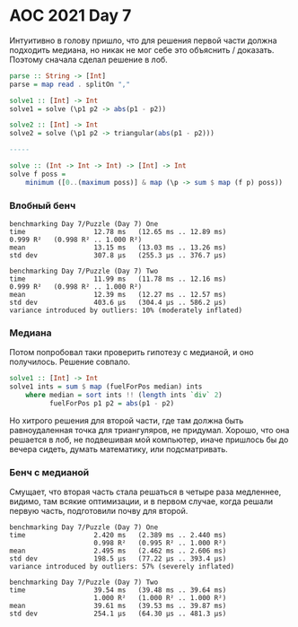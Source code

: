 # AOC 2021 Day 7

Интуитивно в голову пришло, что для решения первой части должна подходить медиана, но никак не мог себе это объяснить / доказать. Поэтому сначала сделал решение в лоб.

```haskell
parse :: String -> [Int]
parse = map read . splitOn ","

solve1 :: [Int] -> Int
solve1 = solve (\p1 p2 -> abs(p1 - p2))

solve2 :: [Int] -> Int
solve2 = solve (\p1 p2 -> triangular(abs(p1 - p2)))

-----

solve :: (Int -> Int -> Int) -> [Int] -> Int
solve f poss =
    minimum ([0..(maximum poss)] & map (\p -> sum $ map (f p) poss))
```
### Влобный бенч
```
benchmarking Day 7/Puzzle (Day 7) One
time                 12.78 ms   (12.65 ms .. 12.89 ms)
0.999 R²   (0.998 R² .. 1.000 R²)
mean                 13.15 ms   (13.03 ms .. 13.26 ms)
std dev              307.8 μs   (255.3 μs .. 376.7 μs)

benchmarking Day 7/Puzzle (Day 7) Two
time                 11.99 ms   (11.78 ms .. 12.16 ms)
0.999 R²   (0.998 R² .. 1.000 R²)
mean                 12.39 ms   (12.27 ms .. 12.57 ms)
std dev              403.6 μs   (304.4 μs .. 586.2 μs)
variance introduced by outliers: 10% (moderately inflated)
```
### Медиана

Потом попробовал таки проверить гипотезу с медианой, и оно получилось. Решение совпало. 

```haskell
solve1 :: [Int] -> Int
solve1 ints = sum $ map (fuelForPos median) ints
    where median = sort ints !! (length ints `div` 2)
          fuelForPos p1 p2 = abs(p1 - p2)
```
Но хитрого решения для второй части, где там должна быть равноудаленная точка для триангуляров, не придумал. Хорошо, что она решается в лоб, не подвешивая мой компьютер, иначе пришлось бы до вечера сидеть, думать математику, или подсматривать.

### Бенч с медианой
Смущает, что вторая часть стала решаться в четыре раза медленнее, видимо, там всякие оптимизации, и в первом случае, когда решали первую часть, подготовили почву для второй. 
```
benchmarking Day 7/Puzzle (Day 7) One
time                 2.420 ms   (2.389 ms .. 2.440 ms)
                     0.998 R²   (0.995 R² .. 1.000 R²)
mean                 2.495 ms   (2.462 ms .. 2.606 ms)
std dev              198.5 μs   (77.22 μs .. 393.4 μs)
variance introduced by outliers: 57% (severely inflated)
                 
benchmarking Day 7/Puzzle (Day 7) Two
time                 39.54 ms   (39.48 ms .. 39.64 ms)
                     1.000 R²   (1.000 R² .. 1.000 R²)
mean                 39.61 ms   (39.53 ms .. 39.87 ms)
std dev              254.1 μs   (64.30 μs .. 481.3 μs)

```